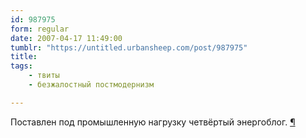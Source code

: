 ```yaml
---
id: 987975
form: regular
date: 2007-04-17 11:49:00
tumblr: "https://untitled.urbansheep.com/post/987975"
title:
tags:
    - твиты
    - безжалостный постмодернизм

---
```


<p>Поставлен под промышленную нагрузку четвёртый энергоблог. <a href="http://twitter.com/urbansheep/statuses/30765511">¶</a></p>

